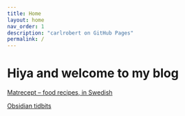```yaml
---
title: Home
layout: home
nav_order: 1
description: "carlrobert on GitHub Pages"
permalink: /
---
```

# Hiya and welcome to my blog

[Matrecept &ndash; food recipes, in Swedish](matrecept.html)

[Obsidian tidbits](obsidian-tidbits.html)
